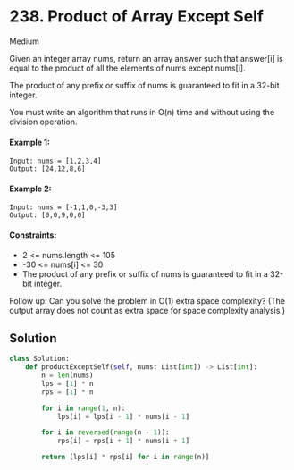# 238. Product of Array Except Self

Medium

Given an integer array nums, return an array answer such that answer[i] is equal to the product of all the elements of nums except nums[i].

The product of any prefix or suffix of nums is guaranteed to fit in a 32-bit integer.

You must write an algorithm that runs in O(n) time and without using the division operation.

#### Example 1:

```
Input: nums = [1,2,3,4]
Output: [24,12,8,6]
```

#### Example 2:

```
Input: nums = [-1,1,0,-3,3]
Output: [0,0,9,0,0]
```

#### Constraints:

- 2 <= nums.length <= 105
- -30 <= nums[i] <= 30
- The product of any prefix or suffix of nums is guaranteed to fit in a 32-bit integer.
 
Follow up: Can you solve the problem in O(1) extra space complexity? (The output array does not count as extra space for space complexity analysis.)

## Solution

```python
class Solution:
    def productExceptSelf(self, nums: List[int]) -> List[int]:
        n = len(nums)
        lps = [1] * n
        rps = [1] * n

        for i in range(1, n):
            lps[i] = lps[i - 1] * nums[i - 1]

        for i in reversed(range(n - 1)):
            rps[i] = rps[i + 1] * nums[i + 1]

        return [lps[i] * rps[i] for i in range(n)]
```
